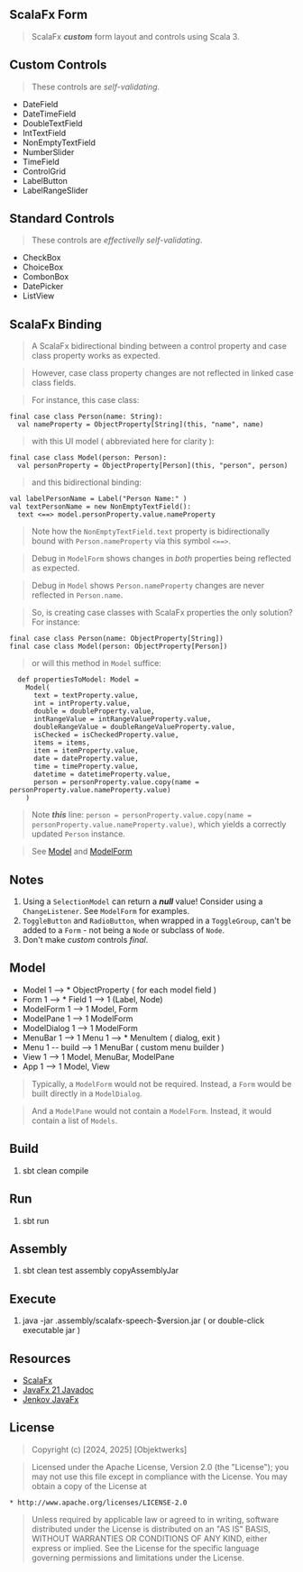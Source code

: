 ScalaFx Form
------------
>ScalaFx ***custom*** form layout and controls using Scala 3.

Custom Controls
---------------
> These controls are *self-validating*.
* DateField
* DateTimeField
* DoubleTextField
* IntTextField
* NonEmptyTextField
* NumberSlider
* TimeField
* ControlGrid
* LabelButton
* LabelRangeSlider

Standard Controls
-----------------
>These controls are *effectivelly self-validating*.
* CheckBox
* ChoiceBox
* CombonBox
* DatePicker
* ListView

ScalaFx Binding
---------------
>A ScalaFx bidirectional binding between a control property and case class property works as expected.

>However, case class property changes are not reflected in linked case class fields.

>For instance, this case class:
```
final case class Person(name: String):
  val nameProperty = ObjectProperty[String](this, "name", name)
```
>with this UI model ( abbreviated here for clarity ):
```
final case class Model(person: Person):
  val personProperty = ObjectProperty[Person](this, "person", person)
```
>and this bidirectional binding:
```
val labelPersonName = Label("Person Name:" )
val textPersonName = new NonEmptyTextField():
  text <==> model.personProperty.value.nameProperty
```
>Note how the ```NonEmptyTextField.text``` property is bidirectionally bound with ```Person.nameProperty```
>via this symbol ```<==>```.

>Debug in ```ModelForm``` shows changes in *both* properties being reflected as expected.

>Debug in ```Model``` shows ```Person.nameProperty``` changes are never reflected in ```Person.name```.

>So, is creating case classes with ScalaFx properties the only solution? For instance:
```
final case class Person(name: ObjectProperty[String])
final case class Model(person: ObjectProperty[Person])
```
>or will this method in ```Model``` suffice:
```
  def propertiesToModel: Model =
    Model(
      text = textProperty.value,
      int = intProperty.value,
      double = doubleProperty.value,
      intRangeValue = intRangeValueProperty.value,
      doubleRangeValue = doubleRangeValueProperty.value,
      isChecked = isCheckedProperty.value,
      items = items,
      item = itemProperty.value,
      date = dateProperty.value,
      time = timeProperty.value,
      datetime = datetimeProperty.value,
      person = personProperty.value.copy(name = personProperty.value.nameProperty.value)
    )
```
>Note ***this*** line: ```person = personProperty.value.copy(name = personProperty.value.nameProperty.value)```,
>which yields a correctly updated ```Person``` instance.

>See [Model](https://github.com/objektwerks/scalafx.form/blob/main/src/main/scala/objektwerks/Model.scala) and
[ModelForm](https://github.com/objektwerks/scalafx.form/blob/main/src/main/scala/objektwerks/ModelForm.scala)

Notes
-----
1. Using a ```SelectionModel``` can return a ***null*** value! Consider using a ```ChangeListener```. See ```ModelForm``` for examples.
2. ```ToggleButton``` and ```RadioButton```, when wrapped in a ```ToggleGroup```, can't be added to a ```Form``` - not being a ```Node``` or subclass of ```Node```.
3. Don't make *custom* controls *final*.

Model
-----
* Model 1 --> * ObjectProperty ( for each model field )
* Form 1 --> * Field 1 --> 1 (Label, Node)
* ModelForm 1 --> 1 Model, Form
* ModelPane 1 --> 1 ModelForm
* ModelDialog 1 --> 1 ModelForm
* MenuBar 1 --> 1 Menu 1 --> * MenuItem ( dialog, exit )
* Menu 1 -- build --> 1 MenuBar ( custom menu builder )
* View 1 --> 1 Model, MenuBar, ModelPane
* App 1 --> 1 Model, View

>Typically, a ```ModelForm``` would not be required. Instead, a ```Form``` would be built directly in a ```ModelDialog```.

>And a ```ModelPane``` would not contain a ```ModelForm```. Instead, it would contain a list of ```Models```.

Build
-----
1. sbt clean compile

Run
---
1. sbt run

Assembly
--------
1. sbt clean test assembly copyAssemblyJar

Execute
-------
1. java -jar .assembly/scalafx-speech-$version.jar ( or double-click executable jar )

Resources
---------
* [ScalaFx](https://www.scalafx.org/)
* [JavaFx 21 Javadoc](https://openjfx.io/javadoc/21/)
* [Jenkov JavaFx](https://jenkov.com/tutorials/javafx/index.html)

License
-------
>Copyright (c) [2024, 2025] [Objektwerks]

>Licensed under the Apache License, Version 2.0 (the "License");
you may not use this file except in compliance with the License.
You may obtain a copy of the License at

    * http://www.apache.org/licenses/LICENSE-2.0

>Unless required by applicable law or agreed to in writing, software
distributed under the License is distributed on an "AS IS" BASIS,
WITHOUT WARRANTIES OR CONDITIONS OF ANY KIND, either express or implied.
See the License for the specific language governing permissions and
limitations under the License.
